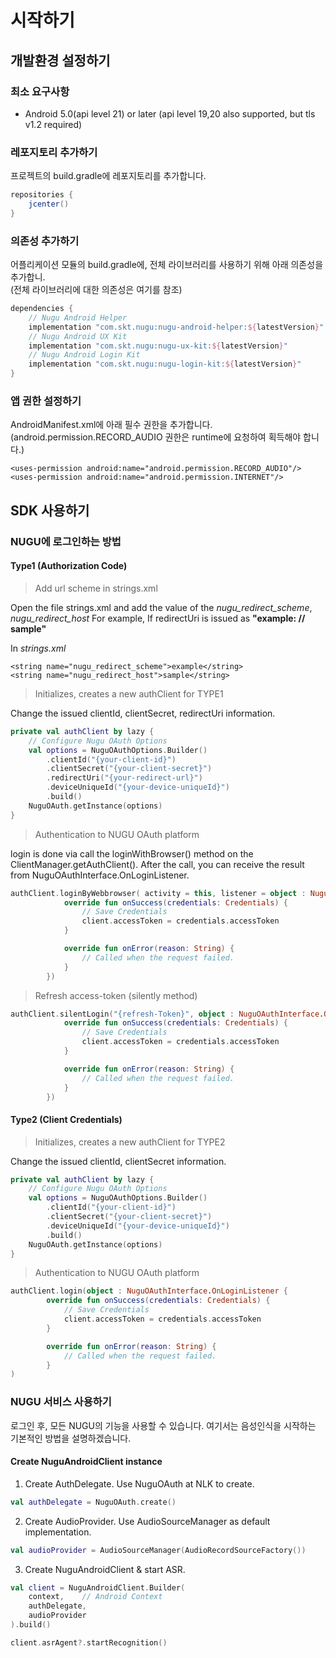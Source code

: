 # 시작하기

## 개발환경 설정하기

### 최소 요구사항

* Android 5.0\(api level 21\) or later \(api level 19,20 also supported, but  tls v1.2 required\)

### 레포지토리 추가하기

프로젝트의 build.gradle에 레포지토리를 추가합니다.

```groovy
repositories {
    jcenter()
}
```

### 의존성 추가하기

어플리케이션 모듈의 build.gradle에, 전체 라이브러리를 사용하기 위해 아래 의존성을 추가합니.  
\(전체 라이브러리에 대한 의존성은 여기를 참조\)

```groovy
dependencies {
    // Nugu Android Helper
    implementation "com.skt.nugu:nugu-android-helper:${latestVersion}"
    // Nugu Android UX Kit
    implementation "com.skt.nugu:nugu-ux-kit:${latestVersion}"
    // Nugu Android Login Kit
    implementation "com.skt.nugu:nugu-login-kit:${latestVersion}"
}
```

### 앱 권한 설정하기

AndroidManifest.xml에 아래 필수 권한을 추가합니다.  
\(android.permission.RECORD\_AUDIO 권한은 runtime에 요청하여 획득해야 합니다.\)

```markup
<uses-permission android:name="android.permission.RECORD_AUDIO"/>
<uses-permission android:name="android.permission.INTERNET"/>
```

## SDK 사용하기

### NUGU에 로그인하는 방법

#### Type1 \(Authorization Code\)

> Add url scheme in strings.xml

Open the file strings.xml and add the value of the _nugu\_redirect\_scheme_, _nugu\_redirect\_host_ For example, If redirectUri is issued as **"example: // sample"**

In _strings.xml_

```markup
<string name="nugu_redirect_scheme">example</string>
<string name="nugu_redirect_host">sample</string>
```

> Initializes, creates a new authClient for TYPE1

Change the issued clientId, clientSecret, redirectUri information.

```kotlin
private val authClient by lazy {
    // Configure Nugu OAuth Options
    val options = NuguOAuthOptions.Builder()
        .clientId("{your-client-id}")
        .clientSecret("{your-client-secret}")
        .redirectUri("{your-redirect-url}")
        .deviceUniqueId("{your-device-uniqueId}")
        .build()
    NuguOAuth.getInstance(options)
}
```

> Authentication to NUGU OAuth platform

login is done via call the loginWithBrowser\(\) method on the ClientManager.getAuthClient\(\). After the call, you can receive the result from NuguOAuthInterface.OnLoginListener.

```kotlin
authClient.loginByWebbrowser( activity = this, listener = object : NuguOAuthInterface.OnLoginListener {
            override fun onSuccess(credentials: Credentials) {
                // Save Credentials
                client.accessToken = credentials.accessToken
            }

            override fun onError(reason: String) {
                // Called when the request failed.
            }
        })
```

> Refresh access-token \(silently method\)

```kotlin
authClient.silentLogin("{refresh-Token}", object : NuguOAuthInterface.OnLoginListener {
            override fun onSuccess(credentials: Credentials) {
                // Save Credentials
                client.accessToken = credentials.accessToken
            }

            override fun onError(reason: String) {
                // Called when the request failed.
            }
        })
```

#### Type2 \(Client Credentials\)

> Initializes, creates a new authClient for TYPE2

Change the issued clientId, clientSecret information.

```kotlin
private val authClient by lazy {
    // Configure Nugu OAuth Options
    val options = NuguOAuthOptions.Builder()
        .clientId("{your-client-id}")
        .clientSecret("{your-client-secret}")
        .deviceUniqueId("{your-device-uniqueId}")
        .build()
    NuguOAuth.getInstance(options)
}
```

> Authentication to NUGU OAuth platform

```kotlin
authClient.login(object : NuguOAuthInterface.OnLoginListener {
        override fun onSuccess(credentials: Credentials) {
            // Save Credentials
            client.accessToken = credentials.accessToken
        }

        override fun onError(reason: String) {
            // Called when the request failed.
        }
)
```

### NUGU 서비스 사용하기

로그인 후, 모든 NUGU의 기능을 사용할 수 있습니다. 여기서는 음성인식을 시작하는 기본적인 방법을 설명하겠습니다.

#### Create NuguAndroidClient instance

1. Create AuthDelegate. Use NuguOAuth at NLK to create.

```kotlin
val authDelegate = NuguOAuth.create()
```

2. Create AudioProvider. Use AudioSourceManager as default implementation.

```kotlin
val audioProvider = AudioSourceManager(AudioRecordSourceFactory())
```

3. Create NuguAndroidClient & start ASR.

```kotlin
val client = NuguAndroidClient.Builder(
    context,    // Android Context
    authDelegate,
    audioProvider
).build()

client.asrAgent?.startRecognition()
```


